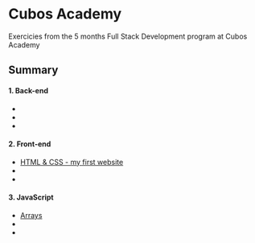 # Cubos Academy  
Exercicies from the 5 months Full Stack Development program at Cubos Academy

## Summary

#### 1. Back-end
  +
  +
  +
  
#### 2. Front-end

  + [HTML & CSS - my first website](https://github.com/sarahdialmeida/cubos_academy/blob/master/aula_04_fe)
  + 
  +

#### 3. JavaScript
  + [Arrays](https://github.com/sarahdialmeida/cubos_academy/blob/master/JS/aula_03_JS.js)
  +
  +
